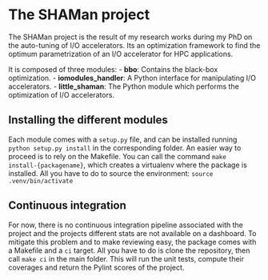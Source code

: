 # The SHAMan project

The SHAMan project is the result of my research works during my PhD on the auto-tuning of I/O accelerators.
Its an optimization framework to find the optimum parametrization of an I/O accelerator for HPC applications.

It is composed of three modules: - **bbo**: Contains the black-box optimization. - **iomodules_handler**: A Python interface for manipulating I/O accelerators. - **little_shaman**: The Python module which performs the optimization of I/O accelerators.

## Installing the different modules

Each module comes with a <code>setup.py</code> file, and can be installed running <code>python setup.py install</code> in the corresponding folder.
An easier way to proceed is to rely on the Makefile. You can call the command <code>make install-{packagename}</code>, which creates a virtualenv where the package is installed. All you have to do to source the environment: <code>source .venv/bin/activate</code>

## Continuous integration

For now, there is no continuous integration pipeline associated with the project and the projects different stats are not available on a dashboard.
To mitigate this problem and to make reviewing easy, the package comes with a Makefile and a <code>ci</code> target. All you have to do is clone the repository, then call <code>make ci</code> in the main folder. This will run the unit tests, compute their coverages and return the Pylint scores of the project.
